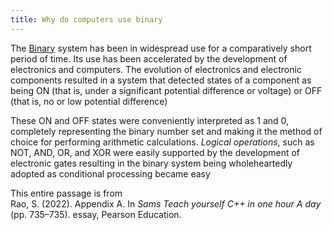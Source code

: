 ```yaml
---
title: Why do computers use binary
---
```


The [Binary](Binary.md) system has been in widespread use for a comparatively short period of time. Its use has been accelerated by the development of electronics and computers. The evolution of electronics and electronic components resulted in a system that detected states of a component as being ON (that is, under a significant potential difference or voltage) or OFF (that is, no or low potential difference)

These ON and OFF states were conveniently interpreted as 1 and 0, completely representing the binary number set and making it the method of choice for performing arithmetic calculations. *Logical operations*, such as NOT, AND, OR, and XOR were easily supported by the development of electronic gates resulting in the binary system being wholeheartedly adopted as conditional processing became easy

This entire passage is from   
Rao, S. (2022). Appendix A. In *Sams Teach yourself C++ in one hour A day* (pp. 735–735). essay, Pearson Education.
